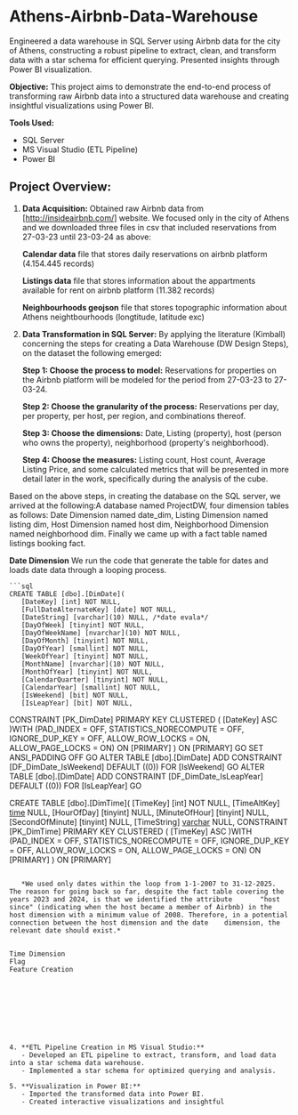# Athens-Airbnb-Data-Warehouse
Engineered a data warehouse in SQL Server using Airbnb data for the city of Athens, constructing a robust pipeline to extract, clean, and transform data with a star schema for efficient querying. Presented insights through Power BI visualization.

**Objective:**
This project aims to demonstrate the end-to-end process of transforming raw Airbnb data into a structured data warehouse and creating insightful visualizations using Power BI.

**Tools Used:**
- SQL Server
- MS Visual Studio (ETL Pipeline)
- Power BI

## Project Overview:
1. **Data Acquisition:** 
   Obtained raw Airbnb data from [http://insideairbnb.com/] website. We focused only in the city of Athens and we downloaded three files in csv that included reservations from 27-03-23 until 23-03-24 as  above:
   
    **Calendar data** file that stores daily reservations on airbnb platform (4.154.445 records)

    **Listings data** file that stores information about the appartments available for rent on airbnb platform (11.382 records)

    **Neighbourhoods geojson** file that stores topographic information about Athens neightbourhoods (longtitude, latitude exc)

2. **Data Transformation in SQL Server:** By applying the literature (Kimball) concerning the steps for creating a Data Warehouse (DW Design Steps), on the dataset the following emerged:

      **Step 1: Choose the process to model:** Reservations for properties on the Airbnb platform will be modeled for the period from 27-03-23 to 27-03-24.

      **Step 2: Choose the granularity of the process:** Reservations per day, per property, per host, per region, and combinations thereof.

      **Step 3: Choose the dimensions:** Date, Listing (property), host (person who owns the property), neighborhood (property's neighborhood).

      **Step 4: Choose the measures:** Listing count, Host count, Average Listing Price, and some calculated metrics that will be presented in more detail later in the work, specifically during the                 analysis of the cube.

Based on the above steps, in creating the database on the SQL server, we arrived at the following:A database named ProjectDW, four dimension tables as follows: Date Dimension named date_dim, Listing Dimension named listing dim, Host Dimension named host dim, Neighborhood Dimension named neighborhood dim. Finally we came up with a fact table named listings booking fact.

   **Date Dimension**
    We run the code that generate the table for dates and loads date data through a looping process.

    ```sql
    CREATE TABLE [dbo].[DimDate](
       [DateKey] [int] NOT NULL,
       [FullDateAlternateKey] [date] NOT NULL,
       [DateString] [varchar](10) NULL, /*date evala*/
       [DayOfWeek] [tinyint] NOT NULL,
       [DayOfWeekName] [nvarchar](10) NOT NULL,
       [DayOfMonth] [tinyint] NOT NULL,
       [DayOfYear] [smallint] NOT NULL,
       [WeekOfYear] [tinyint] NOT NULL,
       [MonthName] [nvarchar](10) NOT NULL,
       [MonthOfYear] [tinyint] NOT NULL,
       [CalendarQuarter] [tinyint] NOT NULL,
       [CalendarYear] [smallint] NOT NULL,
       [IsWeekend] [bit] NOT NULL,
       [IsLeapYear] [bit] NOT NULL,
 CONSTRAINT [PK_DimDate] PRIMARY KEY CLUSTERED
(
       [DateKey] ASC
)WITH (PAD_INDEX = OFF, STATISTICS_NORECOMPUTE = OFF, IGNORE_DUP_KEY = OFF, ALLOW_ROW_LOCKS = ON, ALLOW_PAGE_LOCKS = ON) ON [PRIMARY]
) ON [PRIMARY]
GO
SET ANSI_PADDING OFF
GO
ALTER TABLE [dbo].[DimDate] ADD  CONSTRAINT [DF_DimDate_IsWeekend]  DEFAULT ((0)) FOR [IsWeekend]
GO
ALTER TABLE [dbo].[DimDate] ADD  CONSTRAINT [DF_DimDate_IsLeapYear]  DEFAULT ((0)) FOR [IsLeapYear]
GO


 CREATE TABLE [dbo].[DimTime](
       [TimeKey] [int] NOT NULL,
       [TimeAltKey] [time](0) NULL,
       [HourOfDay] [tinyint] NULL,
       [MinuteOfHour] [tinyint] NULL,
       [SecondOfMinute] [tinyint] NULL,
       [TimeString] [varchar](8) NULL,
 CONSTRAINT [PK_DimTime] PRIMARY KEY CLUSTERED
(
       [TimeKey] ASC
)WITH (PAD_INDEX = OFF, STATISTICS_NORECOMPUTE = OFF, IGNORE_DUP_KEY = OFF, ALLOW_ROW_LOCKS = ON, ALLOW_PAGE_LOCKS = ON) ON [PRIMARY]
) ON [PRIMARY]

```
  
   *We used only dates within the loop from 1-1-2007 to 31-12-2025. The reason for going back so far, despite the fact table covering the years 2023 and 2024, is that we identified the attribute       "host since" (indicating when the host became a member of Airbnb) in the host dimension with a minimum value of 2008. Therefore, in a potential connection between the host dimension and the date    dimension, the relevant date should exist.*


Time Dimension
Flag 
Feature Creation









4. **ETL Pipeline Creation in MS Visual Studio:**
   - Developed an ETL pipeline to extract, transform, and load data into a star schema data warehouse.
   - Implemented a star schema for optimized querying and analysis.

5. **Visualization in Power BI:**
   - Imported the transformed data into Power BI.
   - Created interactive visualizations and insightful


